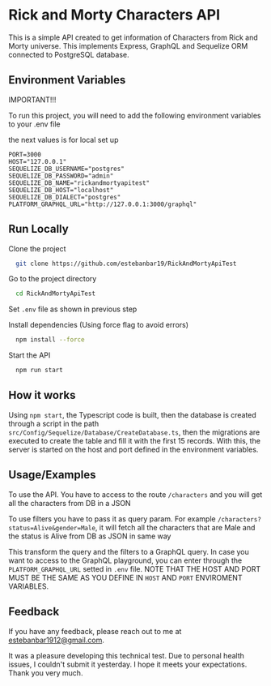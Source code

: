 
# Rick and Morty Characters API

This is a simple API created to get information of Characters from Rick and Morty universe. This implements Express, GraphQL and Sequelize ORM connected to PostgreSQL database.




## Environment Variables

IMPORTANT!!!

To run this project, you will need to add the following environment variables to your .env file

the next values is for local set up

```
PORT=3000
HOST="127.0.0.1"
SEQUELIZE_DB_USERNAME="postgres"
SEQUELIZE_DB_PASSWORD="admin"
SEQUELIZE_DB_NAME="rickandmortyapitest"
SEQUELIZE_DB_HOST="localhost"
SEQUELIZE_DB_DIALECT="postgres"
PLATFORM_GRAPHQL_URL="http://127.0.0.1:3000/graphql"
```



## Run Locally

Clone the project

```bash
  git clone https://github.com/estebanbar19/RickAndMortyApiTest
```

Go to the project directory

```bash
  cd RickAndMortyApiTest
```

Set `.env` file as shown in previous step

Install dependencies (Using force flag to avoid errors)

```bash
  npm install --force
```

Start the API

```bash
  npm run start
```


## How it works

Using `npm start`, the Typescript code is built, then the database is created through a script in the path `src/Config/Sequelize/Database/CreateDatabase.ts`, then the migrations are executed to create the table and fill it with the first 15 records. With this, the server is started on the host and port defined in the environment variables.
## Usage/Examples

To use the API. You have to access to the route `/characters` and you will get all the characters from DB in a JSON

To use filters you have to pass it as query param. For example `/characters?status=Alive&gender=Male`, it will fetch all the characters that are Male and the status is Alive from DB as JSON in same way

This transform the query and the filters to a GraphQL query. In case you want to access to the GraphQL playground, you can enter through the `PLATFORM_GRAPHQL_URL` setted in `.env` file. NOTE THAT THE HOST AND PORT MUST BE THE SAME AS YOU DEFINE IN `HOST` AND `PORT` ENVIROMENT VARIABLES.







## Feedback

If you have any feedback, please reach out to me at estebanbar1912@gmail.com.

It was a pleasure developing this technical test. Due to personal health issues, I couldn't submit it yesterday. I hope it meets your expectations. Thank you very much.

